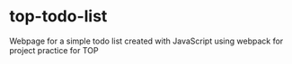 # top-todo-list
Webpage for a simple todo list created with JavaScript using webpack for project practice for TOP

